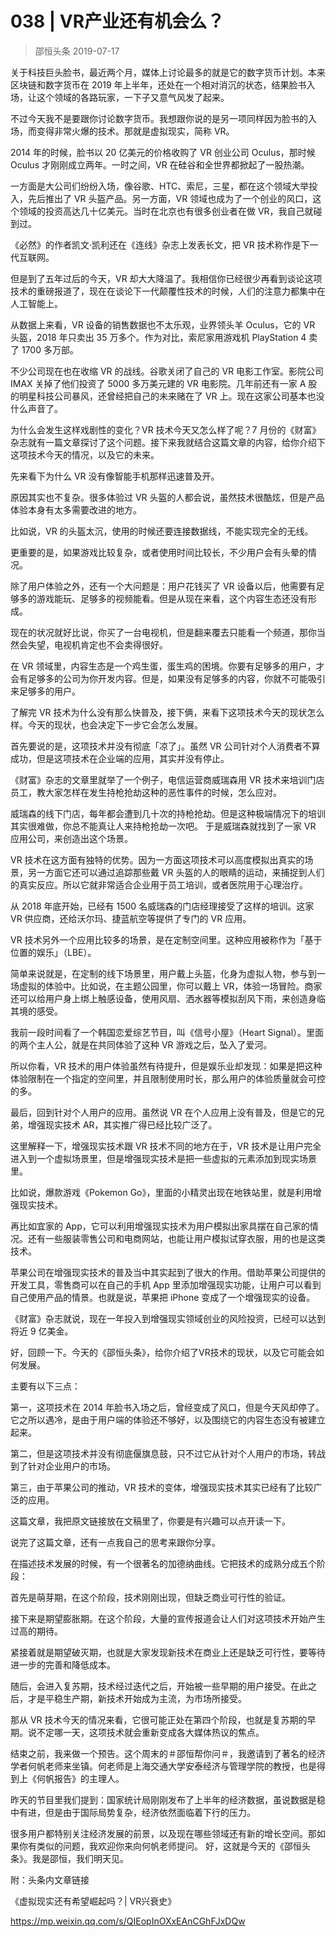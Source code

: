 # 038 | VR产业还有机会么？
> 邵恒头条
2019-07-17

关于科技巨头脸书，最近两个月，媒体上讨论最多的就是它的数字货币计划。本来区块链和数字货币在 2019 年上半年，还处在一个相对消沉的状态，结果脸书入场，让这个领域的各路玩家，一下子又意气风发了起来。

不过今天我不是要跟你讨论数字货币。我想跟你说的是另一项同样因为脸书的入场，而变得非常火爆的技术。那就是虚拟现实，简称 VR。

2014 年的时候，脸书以 20 亿美元的价格收购了 VR 创业公司 Oculus，那时候 Oculus 才刚刚成立两年。一时之间，VR 在硅谷和全世界都掀起了一股热潮。

一方面是大公司们纷纷入场，像谷歌、HTC、索尼，三星，都在这个领域大举投入，先后推出了 VR 头盔产品。另一方面，VR 领域也成为了一个创业的风口，这个领域的投资高达几十亿美元。当时在北京也有很多创业者在做 VR，我自己就碰到过。

《必然》的作者凯文·凯利还在《连线》杂志上发表长文，把 VR 技术称作是下一代互联网。

但是到了五年过后的今天，VR 却大大降温了。我相信你已经很少再看到谈论这项技术的重磅报道了，现在在谈论下一代颠覆性技术的时候，人们的注意力都集中在人工智能上。

从数据上来看，VR 设备的销售数据也不太乐观，业界领头羊 Oculus，它的 VR 头盔，2018 年只卖出 35 万多个。作为对比，索尼家用游戏机 PlayStation 4 卖了 1700 多万部。

不少公司现在也在收缩 VR 的战线。谷歌关闭了自己的 VR 电影工作室。影院公司 IMAX 关掉了他们投资了 5000 多万美元建的 VR 电影院。几年前还有一家 A 股的明星科技公司暴风，还曾经把自己的未来赌在了 VR 上。现在这家公司基本也没什么声音了。

为什么会发生这样戏剧性的变化？VR 技术今天又怎么样了呢？7 月份的《财富》杂志就有一篇文章探讨了这个问题。接下来我就结合这篇文章的内容，给你介绍下这项技术今天的情况，以及它的未来。

先来看下为什么 VR 没有像智能手机那样迅速普及开。

原因其实也不复杂。很多体验过 VR 头盔的人都会说，虽然技术很酷炫，但是产品体验本身有太多需要改进的地方。

比如说，VR 的头盔太沉，使用的时候还要连接数据线，不能实现完全的无线。

更重要的是，如果游戏比较复杂，或者使用时间比较长，不少用户会有头晕的情况。

除了用户体验之外，还有一个大问题是：用户花钱买了 VR 设备以后，他需要有足够多的游戏能玩、足够多的视频能看。但是从现在来看，这个内容生态还没有形成。

现在的状况就好比说，你买了一台电视机，但是翻来覆去只能看一个频道，那你当然会失望，电视机肯定也不会卖得很好。

在 VR 领域里，内容生态是一个鸡生蛋，蛋生鸡的困境。你要有足够多的用户，才会有足够多的公司为你开发内容。但是，如果没有足够多的内容，你就不可能吸引来足够多的用户。

了解完 VR 技术为什么没有那么快普及，接下俩，来看下这项技术今天的现状怎么样。今天的现状，也会决定下一步它会怎么发展。

首先要说的是，这项技术并没有彻底「凉了」。虽然 VR 公司针对个人消费者不算成功，但是这项技术在企业端的应用，其实并没有停止。

《财富》杂志的文章里就举了一个例子，电信运营商威瑞森用 VR 技术来培训门店员工，教大家怎样在发生持枪抢劫这种的恶性事件的时候，怎么应对。

威瑞森的线下门店，每年都会遭到几十次的持枪抢劫。但是这种极端情况下的培训其实很难做，你总不能真让人来持枪抢劫一次吧。
于是威瑞森就找到了一家 VR 应用公司，来创造出这个场景。

VR 技术在这方面有独特的优势。因为一方面这项技术可以高度模拟出真实的场景，另一方面它还可以通过追踪那些戴 VR 头盔的人的眼睛的运动，来捕捉到人们的真实反应。所以它就非常适合企业用于员工培训，或者医院用于心理治疗。

从 2018 年底开始，已经有 1500 名威瑞森的门店经理接受了这样的培训。这家 VR 供应商，还给沃尔玛、捷蓝航空等提供了专门的 VR 应用。

VR 技术另外一个应用比较多的场景，是在定制空间里。这种应用被称作为「基于位置的娱乐」（LBE）。

简单来说就是，在定制的线下场景里，用户戴上头盔，化身为虚拟人物，参与到一场虚拟的体验中。比如说，在主题公园里，你可以戴上 VR，体验一场冒险。商家还可以给用户身上绑上触感设备，使用风扇、洒水器等模拟刮风下雨，来创造身临其境的感受。

我前一段时间看了一个韩国恋爱综艺节目，叫《信号小屋》（Heart Signal）。里面的两个主人公，就是在共同体验了这种 VR 游戏之后，坠入了爱河。

所以你看，VR 技术的用户体验虽然有待提升，但是娱乐业却发现：如果是把这种体验限制在一个指定的空间里，并且限制使用时长，那么用户的体验质量就会可控的多。

最后，回到针对个人用户的应用。虽然说 VR 在个人应用上没有普及，但是它的兄弟，增强现实技术 AR，其实推广得已经比较广泛了。

这里解释一下，增强现实技术跟 VR 技术不同的地方在于，VR 技术是让用户完全进入到一个虚拟场景里，但是增强现实技术是把一些虚拟的元素添加到现实场景里。

比如说，爆款游戏《Pokemon Go》，里面的小精灵出现在地铁站里，就是利用增强现实技术。

再比如宜家的 App，它可以利用增强现实技术为用户模拟出家具摆在自己家的情况。还有一些服装零售公司和电商网站，也能让用户模拟试穿衣服，用的也是这类技术。

苹果公司在增强现实技术的普及当中其实起到了很大的作用。借助苹果公司提供的开发工具，零售商可以在自己的手机 App 里添加增强现实功能，让用户可以看到自己使用产品的情景。也就是说，苹果把 iPhone 变成了一个增强现实的设备。

《财富》杂志就说，现在一年投入到增强现实领域创业的风险投资，已经可以达到将近 9 亿美金。

好，回顾一下。今天的《邵恒头条》，给你介绍了VR技术的现状，以及它可能会如何发展。

主要有以下三点：

第一，这项技术在 2014 年脸书入场之后，曾经变成了风口，但是今天风却停了。它之所以遇冷，是由于用户端的体验还不够好，以及围绕它的内容生态没有被建立起来。

第二，但是这项技术并没有彻底偃旗息鼓，只不过它从针对个人用户的市场，转战到了针对企业用户的市场。

第三，由于苹果公司的推动，VR 技术的变体，增强现实技术其实已经有了比较广泛的应用。

这篇文章，我把原文链接放在文稿里了，你要是有兴趣可以点开读一下。

说完了这篇文章，还有一点我自己的思考来跟你分享。

在描述技术发展的时候，有一个很著名的加德纳曲线。它把技术的成熟分成五个阶段：

首先是萌芽期，在这个阶段，技术刚刚出现，但缺乏商业可行性的验证。

接下来是期望膨胀期。在这个阶段，大量的宣传报道会让人们对这项技术开始产生过高的期待。

紧接着就是期望破灭期，也就是大家发现新技术在商业上还是缺乏可行性，要等待进一步的完善和降低成本。

随后，会进入复苏期，技术经过迭代之后，开始被一些早期的用户接受。在此之后，才是平稳生产期，新技术开始成为主流，为市场所接受。

那从 VR 技术今天的情况来看，它很可能正处在第四个阶段，也就是复苏期的早期。说不定哪一天，这项技术就会重新变成各大媒体热议的焦点。

结束之前，我来做一个预告。这个周末的＃邵恒帮你问＃，我邀请到了著名的经济学者何帆老师来坐镇。何老师是上海交通大学安泰经济与管理学院的教授，也是得到上《何帆报告》的主理人。

昨天的节目里我们提到：国家统计局刚刚发布了上半年的经济数据，虽说数据是稳中有进，但是由于国际局势复杂，经济依然面临着下行的压力。

很多用户都特别关注经济发展的前景，以及现在哪些领域还有新的增长空间。那如果你有类似的问题，我欢迎你来向何帆老师提问。
好，这就是今天的《邵恒头条》。我是邵恒，我们明天见。

附：头条内文章链接

《虚拟现实还有希望崛起吗？| VR兴衰史》

https://mp.weixin.qq.com/s/QIEopInOXxEAnCGhFJxDQw
